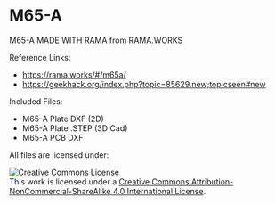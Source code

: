 # M65-A

M65-A MADE WITH RAMA from RAMA.WORKS

Reference Links:
  - https://rama.works/#/m65a/
  - https://geekhack.org/index.php?topic=85629.new;topicseen#new

Included Files:
  - M65-A Plate DXF (2D)
  - M65-A Plate .STEP (3D Cad)
  - M65-A PCB DXF
 
All files are licensed under:

<a rel="license" href="http://creativecommons.org/licenses/by-nc-sa/4.0/"><img alt="Creative Commons License" style="border-width:0" src="https://i.creativecommons.org/l/by-nc-sa/4.0/88x31.png" /></a><br />This work is licensed under a <a rel="license" href="http://creativecommons.org/licenses/by-nc-sa/4.0/">Creative Commons Attribution-NonCommercial-ShareAlike 4.0 International License</a>.
